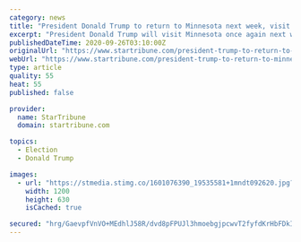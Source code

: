 ```yaml
---
category: news
title: "President Donald Trump to return to Minnesota next week, visit Duluth"
excerpt: "President Donald Trump will visit Minnesota once again next week, making a campaign appearance in Duluth. The president has made multiple campaign stops in the state this year. Trump and former Vice President Joe Biden made appearances on the same day in northern Minnesota last week."
publishedDateTime: 2020-09-26T03:10:00Z
originalUrl: "https://www.startribune.com/president-trump-to-return-to-minnesota-next-week/572542951/"
webUrl: "https://www.startribune.com/president-trump-to-return-to-minnesota-next-week/572542951/"
type: article
quality: 55
heat: 55
published: false

provider:
  name: StarTribune
  domain: startribune.com

topics:
  - Election
  - Donald Trump

images:
  - url: "https://stmedia.stimg.co/1601076390_19535581+1mndt092620.jpg?h=630&w=1200&fit=crop&bg=999&crop=faces"
    width: 1200
    height: 630
    isCached: true

secured: "hrg/GaevpfVnVO+MEdhlJ58R/dvd8pFPUJl3hmoebgjpcwvT2fyfdKrHbFDkIFIfCrwM7IiF/vNkGXJckp4xRC+ZTQdAUOSaynOqba6/m1SUHFOk0+YK9tII6J93kOvEzdP0qHO4I/oEVivjLOKyjnosay4+f/IqifPztB/MyP8AgDMGdrKbS5TWHgMivjV4PX0H4iR1CAwWmZioWOQsVxg0RctVV3b/SKDJ6p3xot8efKWOZf341e/gj95o+ux8tDkWjkMewgArPr/IgbEBOrs3hr8aLwu1YtH7fuKlGHd8JzVV58WHOeM8yGou4l9tkCpQ7Y59yYdacFsk6V36glyMw19/VXCd4ObLWf49o+8=;ukybcO3r/kvtqxcPDk7NeQ=="
---
```


